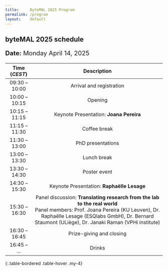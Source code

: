 ```yaml
---
title:     ByteMAL 2025 Program
permalink: /program
layout:    default
---
```


<h2><b>byteMAL 2025 schedule</b></h2> 
<p style = "font-size:20px"><b>Date:</b> Monday April 14, 2025</p>

| Time (*CEST*) | Description |
| :-----------: | :---------: |
| 09:30 – 10:00 | Arrival and registration |
| 10:00 – 10:15 | Opening |
| 10:15 – 11:15 | Keynote Presentation: **Joana Pereira** |
| 11:15 – 11:30 | Coffee break |
| 11:30 – 13:00 | PhD presentations |
| 13:00 – 13:30 | Lunch break |
| 13:30 – 14:30 | Poster event |
| 14:30 – 15:30 | Keynote Presentation: **Raphaëlle Lesage** |
| 15:30 – 16:30 | Panel discussion: **Translating research from the lab to the real world** <br> Panel members: Prof. Joana Pereira (KU Leuven), Dr. Raphaëlle Lesage (ESQlabs GmbH), Dr. Bernard Staumont (ULiège), Dr. Janaki Raman (VPHi institute) |
| 16:30 – 16:45 | Prize-giving and closing |
| 16:45 – ... | Drinks |
{:.table-bordered .table-hover .my-4}

